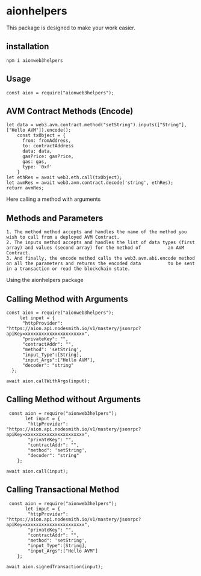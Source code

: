 # aionhelpers

This package is designed to make your work easier.

## installation 

    npm i aionweb3helpers
    
## Usage

    const aion = require("aionweb3helpers");
    

## AVM Contract Methods (Encode)
    let data = web3.avm.contract.method("setString").inputs(["String"], ["Hello AVM"]).encode();
        const txObject = {
          from: fromAddress,
          to: contractAddress
          data: data,
          gasPrice: gasPrice,
          gas: gas,
          type: '0xf'
        }
    let ethRes = await web3.eth.call(txObject);
    let avmRes = await web3.avm.contract.decode('string', ethRes);
    return avmRes;
    
Here calling a method with arguments
   
 ## Methods and Parameters
    1. The method method accepts and handles the name of the method you wish to call from a deployed AVM Contract.
    2. The inputs method accepts and handles the list of data types (first array) and values (second array) for the method of          an AVM Contract.
    3. And finally, the encode method calls the web3.avm.abi.encode method on all the parameters and returns the encoded data          to be sent in a transaction or read the blockchain state.


Using the aionhelpers package

 ## Calling Method with Arguments
 
    const aion = require("aionweb3helpers");
         let input = {
          "httpProvider": "https://aion.api.nodesmith.io/v1/mastery/jsonrpc?apiKey=xxxxxxxxxxxxxxxxxxxxxx",
          "privateKey": "",
          "contractAddr": "",
          "method": 'setString',
          "input_Type":[String],
          "input_Args":["Hello AVM"],
          "decoder": "string"
      };
      
    await aion.callWithArgs(input);
    
 ## Calling Method without Arguments
 
     const aion = require("aionweb3helpers");
           let input = {
            "httpProvider": "https://aion.api.nodesmith.io/v1/mastery/jsonrpc?apiKey=xxxxxxxxxxxxxxxxxxxxxx",
            "privateKey": "",
            "contractAddr": "",
            "method": 'setString',
            "decoder": "string"
        };
      
    await aion.call(input);
    
 ## Calling Transactional Method
 
     const aion = require("aionweb3helpers");
           let input = {
            "httpProvider": "https://aion.api.nodesmith.io/v1/mastery/jsonrpc?apiKey=xxxxxxxxxxxxxxxxxxxxxx",
            "privateKey": "",
            "contractAddr": "",
            "method": 'setString',
            "input_Type":[String],
            "input_Args":["Hello AVM"]
        };
      
    await aion.signedTransaction(input);










